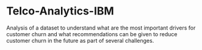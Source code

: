 # Telco-Analytics-IBM
Analysis of a dataset to understand what are the most important drivers for customer churn and what recommendations can be given to reduce customer churn in the future as part of several challenges.
